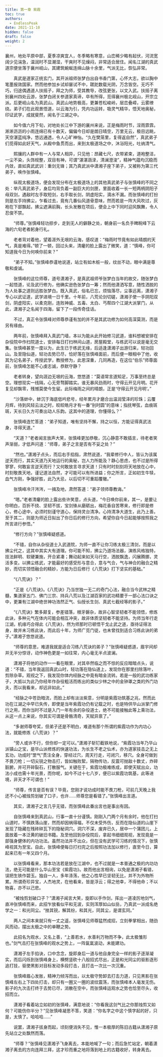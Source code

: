 ```yaml
---
title: 第一章 紫霞
toc: true
authors:
  - EndlessPeak
date: 2021-11-10
hidden: false
draft: false
weight: 2
---
```



​    襄州，地处平原中部，夏季凉爽宜人，冬季略有寒意，山峦稀少略有起伏，河流宽阔少见湍急，温润时不显潮湿，干爽时不见燥闷，非常适合居住。闻名江湖的真武道宗便坐落于襄州岘山，其建筑蜿蜒连绵山脉十余里，气派无比，恢弘非常。

　　真武是道家正统玄门，其开派祖师张梦白出自书香门第，心怀大志，欲以胸中笔墨报效国家。然而他参加乡试却屡试不中，蹉跎数载光阴，万念皆空。无巧不巧，归途偶遇道人扶摇子，拜之为师，受其教导，改弦更张，以文入武。扶摇子离别襄州四处云游，张梦白闭关参道家真谛，卒有所得，觅得襄州极北岘山，开宗立派。后更岘山名为真武山。真武山地势极高，更兼苍松峻岭，层峦叠嶂，云雾缭绕。弟子们在此观景悟道，以云海为引，凭内功运转，吸灵气精华，悟天地奥秘，印证武学，成就斐然，闻名于江湖之中。

　　如今值六月下旬，对地处长江中下游的襄州来说，正是梅雨时节，淫雨霏霏。淅淅沥沥的小雨连绵已有十数天，偏偏今日却是朗日晴空，万里无云，极目远眺，天空湛蓝纯净，悠远通透，令人心旷神怡。“久在樊笼里，复得返自然”，真武弟子们觅得如此好天气，从殿中鱼贯而出，来到太极道场之中，沐浴阳光，吐纳清气。

　　熙攘的人群中有一人与常人相异，只见他：昂藏七尺，衣带紧束，道袍整洁，一尘不染，头饰规整，双目有神，可谓“湛湛涵渌，清澜澄浚”，精神气蕴均沉稳而内敛，直如真武武训：重剑无锋；其乃真武派中潇湘子座下弟子，又被称为第三代弟子，唤作张慎峰。

　　纵观太极道场，便会发现分布在太极道场上的其他真武弟子与张慎峰的不同之处：举凡真武弟子，身后均背负着一副巨大的剑匣，里面收着一长一短两柄阴阳子母双剑，遇敌时左手取短剑，右手取长剑，阴虚阳实，滴水不漏。而张慎峰的打扮则是左手持拂尘，乍看过去，竟有几番仙风道骨意味，然而若是一阵大风吹过，灰袍在下部飘起，拂尘遮满前胸，长头发散在项后，便会上中下同时迎风飘舞，令人忍俊不禁。

　　“师尊。”张慎峰轻功掠步，走到无人的僻静之处，朝身前一名负手睥睨峰下云海的六旬老者躬身行礼。

　　老者背对着他，望着涯外无垠的云海，感叹道：“梅雨时节竟有如此晴朗的天气，真是难得。”顿了一顿，回过头来，清癯的脸上露出了微笑，道：“慎峰，你可知道我今日为何唤你前来？”

　　“弟子不知。”张慎峰恭谨地说道，站立有如木桩一般，纹丝不动，眼中满是尊敬和虔诚。

　　张慎峰的这位师尊，道号潇湘子，是真武祖师爷张梦白当年的故交，随张梦白一起悟道，论及武行修为，他确实逊色张梦白一筹；然而他潇洒写意，随性洒脱的为人处事之道则远胜张梦白。既入真武，俗名已忘，烦恼落尽，尘事远离，潇湘子专心以武证道，武学进境一日千里。十年前，八荒论剑切磋，潇湘子使一手阴阳双剑，阴虚阳实，以柔克刚，连败神威、五毒、太白、丐帮四个江湖大派掌门，从此，潇湘子之名闻于四海，留下了一段传奇佳话。

　　不过，真正令张慎峰对师尊恭谨有加的并不是其武功修为如何高深莫测，而是另有缘由。

　　两年前，张慎峰拜入真武门墙，本以为能从此开始修习武道，谁料想被安排在杂役院中作扫院道士，安排每日打扫林间山道，房屋殿堂，与练武可以说是毫无交集。张慎峰甚至一度以为，此生已于练武无缘，后适逢潇湘子出游归来，轻功回山。及至隐仙道，轻功去势已尽，恰好落在张慎峰面前，而后便一眼相中了他，收其为记名弟子，传授武学，教授修为，此恩深重，几同再造，在这位“伯乐”师尊面前，张慎峰怎能不心虔志诚，恭默守静？

　　老者转身，望向涯边无垠的云海，悠悠道：“莫语常言道知足，万事至终总是空。理想现实一线隔，心无旁骛脚踏实。谁无暴风劲雨时，守得云开见月明。花开复见却飘零，残憾莫使今生留。此际梅雨之间的晴朗，正是‘守得云开见月明’。”

　　“沙落蚌中，蚌沉于海底低吟悲号，经年累月才磨合出温润莹泽的珍珠；云覆月辉，待到风轻云淡之时，皎皎皓月才有一番“别时圆”的意味；指抚琴弦，血痕斑斑，天长日久方可奏出动人乐韵。这其中的道理，你懂得么？”

　　张慎峰连忙答道：“弟子知道，唯有坚持不懈，持之以恒，方能证得真武法身，寻得天道。”

　　“天道？”老者闻言放声大笑，张慎峰更加恭敬，沉心静意不敢插言，待老者笑声渐弱，才低声问道：“师尊，弟子之言是否有不妥之处？”

　　“然也。”潇湘子点头，而后右手掐指，肃然说道，“我辈修行中人，皆认为该属逆天而行，其实天道乃天地运行的奥秘，岂人力所能及？静心思虑，也不过是所得寥寥，何敢妄言逆天而行？又何敢放言寻求天道！只有时时刻刻将天地放在心中，时刻敬畏天地，谨记道法自然，才可能可以有所进益；你之所言，正如初生牛犊，血气方刚，争强好胜，此乃大忌，以后切不可重蹈覆辙。”

　　张慎峰冷汗涔涔，一揖及地，肃然答道：“弟子领师尊教诲。”

　　“嗯。”老者清癯的脸上露出些许笑意，点头道，“今日唤你前来，其一，是要让你明白，百折不挠、坚韧不拔，宝剑锋从磨砺出，梅花香自苦寒来，修行即是修心，修心途中，必须时刻谨守道心，保持灵台清净。心持清净大道生，此乃上善。至于其二，则是为师近日拟出了你日后的修行方向，希望你自今日起能够按照我之所言进行参悟。”

　　“修行方向？”张慎峰疑惑道。

　　“不错，自你从杂役道士入武道院，为师一直不让你习练太极三清剑，而是以拂尘代之，这其中其实大有道理。你可能不知，拂尘乃道场法器，演练风格独特，技法鲜明、软硬兼施，开合紧凑；舞动起来如天马行空，洒脱飘逸，闪展腾挪，灵活多变。以拂尘练武，才能最好的感受形与意合，意与气合，气与神合的融合之精妙，而切实领悟融合的精妙，方能为日后修行《八荒诀》打下坚实的基础。”

　　“《八荒诀》？”

　　“正是《八荒诀》。《八荒诀》乃当世独一无二的奇门心法，融合当今武林之精髓，集道家五门、佛门三宗、持兵八荒以及江湖百家的武功精要于一部心法口诀之中，更兼有江湖中绝世神功浩然正气、仙授长生剑、真武七截经等的影子。”

　　“《八荒诀》繁多颠复，参差错落，根牙磐杂，故非心智坚韧者不能领悟，修炼此诀，多种元气在体内可能会相互冲突，故非体质坚韧者不能坚持。为师当年行走江湖，机缘巧合得此《八荒诀》，然为师那时已顿悟干戈止武之道，亟待证得法身，故并未习练此诀，而此后十年，为师广觅门徒，也未曾找到适合习练此诀的弟子。”潇湘子悠悠说道。

　　“师尊的意思，难道我就是适合习练八荒诀的弟子？”张慎峰疑惑道，眉宇间却并无半分惊讶，动作神色更是一如往常，内心毫无半点波澜。

　　潇湘子将他的动作一一看在眼里，对其卒然临之而不惊的反应暗暗点头，说道：“不错，当年我返回真武山时，轻功落在隐仙道上，发现你在那里扫除落叶，剪除杂草。观视之下，我发现你体内经脉之中竟有暗金流转。若是一般的武功练家子，大抵以为此乃你经年作杂役粗活而练出的类似少林之中的金钟罩之类的外门功夫，而以我看来，却远非如此。”

　　“经脉之中苍劲暗流，而脸上却有淡淡紫意，分明是紫霞功筑基之兆，然而此功在江湖之中早已失传，即使是当年紫霞功仍有记载之时，也是特供华山派掌门修行之用，而你当时不过是入门一年有余的杂役道士，绝不可能接触此等上乘功法，从这一点上来说，你其实可谓是骨骼清奇，天赋异禀了。”

　　“多谢师尊夸奖，但弟子还是不明白，难道有那个所谓的紫霞功作为内功心法，就能修炼《八荒诀》？”

　　“旁人或许不行，但你却一定可以。”潇湘子斩钉截铁地说，“紫霞功当年乃华山派镇山之宝，是华山派修炼的快速功法，为长生不老之仙术，亦为道家技击之无上玄功，功成时“罡气”贯注全身，穿经过穴，周天行走，可闭穴，移穴。全身可做到不畏刀枪；一切尖锐之物击打，皆如触败絮，隔物传功，反震可抛敌十数丈，炸碎脏腑，并可开碎裂石，打散服气。关键在于，紫霞功极难练成，即使天赋出众，功法小成也需十年光景，而你呢，如今不过十七八岁，便已以紫霞功筑基，此等进境，非天才不可谓也！”

　　“师尊，传言是否有误？毕竟，您刚才说功成时能不畏刀枪，可前几天晚上我还不小心被烛剪划破了口子，也许……师尊您是看错了。”张慎峰出言道。

　　其实，潇湘子之言几乎无错，而张慎峰此番出言也是事出有因。

　　自张慎峰来到真武山，行事一直十分谨慎。刚刚入门两个月有余时，他在打扫山道时，不慎跌落山崖，然而却因祸得福，不仅未受外伤，反而在隐仙道的山崖下发现了隐藏在残砖碎瓦下的隐秘洞穴。洞穴不深，废弃已久，居中一个蒲团儿，上面放着一本泛黄的破旧书籍。及至他回到杂役院后，拿起书细细观视，发现竟是一部强身健体的内功功法。虽然功法并不出众，但在没有武学可习练的情况下，张慎峰视其为至宝。自此，张慎峰便每日打扫完之后按照功法加以修行，直至今日，算起来已有一年又四个月。

　　以张慎峰看来，那本功法若是放在江湖中，也不过就是一本普通之极的内功功法，绝无可能是什么华山至宝《紫霞功》。故而他出言相询，以免是潇湘子看错，误把生铁作碧玉。独自一人，多年涤荡，他之心性早已坚韧无比，并不为外物所累。所谓奇珍异宝，人杰地灵，在他看来，皆是浮云；得之他幸，不得他命；不以物喜，亦不以己悲。

　　“被烛剪划破口子？”潇湘子闻言大笑，旋即以手作剑，挥出一道凌厉地剑气，直冲张慎峰而来，此招乍放看似平和无波，实则浑厚如山似岳，乃真武一派成名绝学之一：和光同尘。“挫其锐，解其纷，和其光，同其尘，是谓玄同。”

　　两人之间本来就只有一丈之遥，张慎峰见师尊猛然成招，立刻拳掌相出，随劲风而动，摆出太极之中的单鞭之势。

　　此招名为观水，又名上善，“上善若水，水善利万物而不争，此太极雏形也。”剑气击打在张慎峰的观水之势上，一阵氤氲波动，未能建功。

　　潇湘子左手掐诀，口中念念，旋即身后一道与他自身完全一样的影子逐渐凝实，而后闪烁到张慎峰身上，横劈竖砍十八般招式尽出，正是和光同尘的驱影逐形追打技，驱使黑影对目标发动多段打击，且打击一次比一次沉重。

　　张慎峰眉心发胀，精神力倾泻而出，以太极守势卸去打击力道，只见黑影在张慎峰左右上下四处打击，却只有一圈又一圈的波纹震荡，而张慎峰本人毫发无伤。影子的九次击打终于去势已尽，消散在空中，而张慎峰运观水之势也恰至尽头，收招而立。

　　潇湘子看着站立如初的张慎峰，满意地说：“你看我这剑气比之你那烛剪又如何？可能伤你半分？”见张慎峰凝思不答，笑道：“你名字之中这个慎字起的好，只是，太慎了。哈哈哈……”

　　说罢，潇湘子拔身而起，顷刻便消失不见，惟一本极厚的陈旧古籍从潇湘子原先站立之处飘然而落。

　　“师尊？”张慎峰见潇湘子飞身离去，本能地喊了一句；而后急忙站定，朝着潇湘子离去的方向连拜三拜，这才珍而重之地将落到地上的古籍收好，转身离去。 
